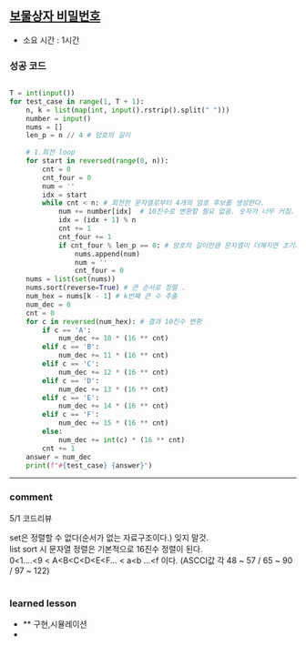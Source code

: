 ## [보물상자 비밀번호](https://swexpertacademy.com/main/code/problem/problemDetail.do?contestProbId=AWXRUN9KfZ8DFAUo&categoryId=AWXRUN9KfZ8DFAUo&categoryType=CODE&problemTitle=&orderBy=INQUERY_COUNT&selectCodeLang=ALL&select-1=&pageSize=10&pageIndex=1)
* 소요 시간 :  1시간

### 성공 코드
```python

T = int(input())
for test_case in range(1, T + 1):
    n, k = list(map(int, input().rstrip().split(" ")))
    number = input()
    nums = []
    len_p = n // 4 # 암호의 길이
    
    # 1.회전 loop
    for start in reversed(range(0, n)):
        cnt = 0
        cnt_four = 0
        num = ''
        idx = start
        while cnt < n: # 회전한 문자열로부터 4개의 암호 후보를 생성한다.
            num += number[idx]  # 10진수로 변환할 필요 없음. 숫자가 너무 커짐.
            idx = (idx + 1) % n
            cnt += 1
            cnt_four += 1
            if cnt_four % len_p == 0: # 암호의 길이만큼 문자열이 더해지면 초기화.
                nums.append(num)
                num = ''
                cnt_four = 0
    nums = list(set(nums))
    nums.sort(reverse=True) # 큰 순서로 정렬 .
    num_hex = nums[k - 1] # k번째 큰 수 추출
    num_dec = 0
    cnt = 0
    for c in reversed(num_hex): # 결과 10진수 변환
        if c == 'A':
            num_dec += 10 * (16 ** cnt)
        elif c == 'B':
            num_dec += 11 * (16 ** cnt)
        elif c == 'C':
            num_dec += 12 * (16 ** cnt)
        elif c == 'D':
            num_dec += 13 * (16 ** cnt)
        elif c == 'E':
            num_dec += 14 * (16 ** cnt)
        elif c == 'F':
            num_dec += 15 * (16 ** cnt)
        else:
            num_dec += int(c) * (16 ** cnt)
        cnt += 1
    answer = num_dec
    print(f"#{test_case} {answer}")
```



----------------------------------------------------------------------------
### comment 
5/1 코드리뷰   

set은 정렬할 수 없다(순서가 없는 자료구조이다.) 잊지 말것.    
list sort 시 문자열 정렬은 기본적으로 16진수 정렬이 된다.   
0<1....<9 < A<B<C<D<E<F... < a<b ...<f 이다. (ASCCI값 각 48  ~  57  / 65  ~  90 / 97  ~  122)   


#
#
 ### learned lesson
 
* ** 구현,시뮬레이션
* 
#
#
 
 
 

